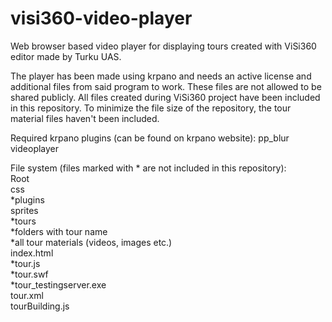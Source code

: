 # visi360-video-player
Web browser based video player for displaying tours created with ViSi360 editor made by Turku UAS.

The player has been made using krpano and needs an active license and additional files from said program to work. These files are not allowed to be shared publicly. All files created during ViSi360 project have been included in this repository. To minimize the file size of the repository, the tour material files haven't been included.

Required krpano plugins (can be found on krpano website):
    pp_blur  
    videoplayer  

File system (files marked with * are not included in this repository):  
Root  
    css  
    *plugins  
    sprites  
    *tours  
        *folders with tour name  
            *all tour materials (videos, images etc.)  
    index.html  
    *tour.js  
    *tour.swf  
    *tour_testingserver.exe  
    tour.xml  
    tourBuilding.js  
